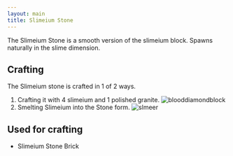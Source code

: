 ```yaml
---
layout: main
title: Slimeium Stone
---
```


The Slimeium Stone is a smooth version of the slimeium block. Spawns naturally in the slime dimension.

## Crafting

The Slimeium stone is crafted in 1 of 2 ways.

1) Crafting it with 4 slimeium and 1 polished granite.
![blooddiamondblock](https://t.gyazo.com/teams/chew/f3da670f5b51d0ef817ed93dfb845d9a.png)
2) Smelting Slimeium into the Stone form.
![slmeer](https://t.gyazo.com/teams/chew/cbec81cd8dbe4feeb16e7f4b04cab384.png)

## Used for crafting

- Slimeium Stone Brick
